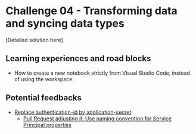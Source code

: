 # Challenge 04 - Transforming data and syncing data types

[Detailed solution here]

## Learning experiences and road blocks

- How to create a new notebook strictly from Visual Studio Code, instead
of using the workspace.

## Potential feedbacks

- [Replace authentication-id by application-secret](https://github.com/MicrosoftDocs/azure-docs/issues/30009)
    - [Pull Request adjusting it: Use naming convention for Service Principal properties](https://github.com/MicrosoftDocs/azure-docs/pull/30015)